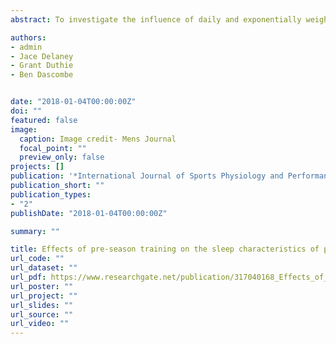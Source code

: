 ```yaml
---
abstract: To investigate the influence of daily and exponentially weighted moving training loads on subsequent nighttime sleep. 

authors:
- admin
- Jace Delaney
- Grant Duthie
- Ben Dascombe


date: "2018-01-04T00:00:00Z"
doi: ""
featured: false
image:
  caption: Image credit- Mens Journal
  focal_point: ""
  preview_only: false
projects: []
publication: '*International Journal of Sports Physiology and Performance, 13*(2)'
publication_short: ""
publication_types:
- "2"
publishDate: "2018-01-04T00:00:00Z"

summary: ""

title: Effects of pre-season training on the sleep characteristics of professional rugby league athletes
url_code: ""
url_dataset: ""
url_pdf: https://www.researchgate.net/publication/317040168_Effects_of_Pre-Season_Training_on_the_Sleep_Characteristics_of_Professional_Rugby_League_Players
url_poster: ""
url_project: ""
url_slides: ""
url_source: ""
url_video: ""
---
```




